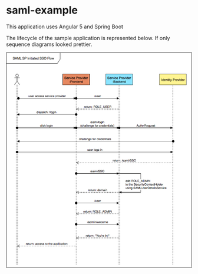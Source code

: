 # saml-example

This application uses Angular 5 and Spring Boot

The lifecycle of the sample application is represented below. If only sequence diagrams looked prettier.

![SAML_Authentication.png](readme-images/SAML_Authentication.png)
